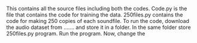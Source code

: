 This contains all the source files including both the codes. Code.py is the file that contains the code for training the data. 250files.py contains the code for making 250 copies of each soundfile. To run the code, download the audio dataset from ....... and store it in a folder. In the same folder store 250files.py program. Run the program. Now, change the
